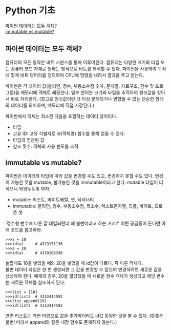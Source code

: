 # Python 기초
[파이썬 데이터는 모두 객체?](##파이썬-데이터는-모두-객체?)   
[immutable vs mutable?](#immutable-vs-mutable)   

## 파이썬 데이터는 모두 객체?
컴퓨터의 모든 동작은 비트 시퀀스를 통해 이루어진다. 컴퓨터는 다양한 크기와 타입 또는 컴퓨터 코드 자체로 원하는 방식으로 비트를 해석할 수 있다. 파이썬을 사용하여 목적에 맞게 비트 덩어리를 정의하여 CPU에 명령을 내려서 결과를 주고 받는다.

파이썬은 각 데이터 값(불리언, 정수, 부동소수점 숫자, 문자열, 자료구조, 함수 및 프로그램)을 메모리에 객체로 래핑한다. 일부 언어는 크기와 타입을 추적하여 원싯값을 찾아서 바로 처리한다. (참고로 원싯값이란 더 이상 분해되거나 변형될 수 없는 단순한 형태의 데이터를 의미하며, 메모리에 직접 저장된다.)

파이썬에서 객체는 최소한 다음을 포함하는 데이터 덩어리다.   
* 타입
* 고유 ID: 고유 식별자로 id(객체명) 함수를 통해 얻을 수 있다. 
* 타입과 연관된 값
* 참조 횟수: 객체의 사용 빈도를 추적

## immutable vs mutable?
파이썬은 데이터의 타입에 따라 값을 변경할 수도 있고, 변경하지 못할 수도 있다. 변경이 가능한 것을 mutable, 불가능한 것을 immutable이라고 한다. mutable 타입이 더 적으니 외워두도록 하자.   
* mutable: 리스트, 바이트배열, 셋, 딕셔너리
* immutable: 불리언, 정수, 부동소수점, 복소수, 텍스트문자열, 튜플, 바이트, 프로즌 셋

'정수형 변수에 다른 값 대입되던데 왜 불변이라고 하는 거지?' 이런 궁금증이 든다면 아래 코드를 참고하라.
```
>>>a = 10
>>>id(a)     # 4319151136
>>>a = 20
>>>id(a)     # 4319108336
```
놀랍게도 10을 넣었을 때와 20을 넣었을 때 id값이 다르다. 즉 다른 객체다.   
불변 데이터 타입은 한 번 생성되면 그 값을 변경할 수 없으며 변경하려면 새로운 값을 생성해야 한다. 예제의 경우, 20을 할당했을 때 새로운 정수 객체가 생성되고 해당 변수는 새로운 객체를 참조하게 된다.

```
>>>list = [10]
>>>id(list)  # 4313414592
>>>list.append(20)
>>>id(list)  # 4313414592
```
반면 리스트는 가변 타입으로 값을 추가하더라도 id값 동일한 것을 볼 수 있다. (튜플은 불변! 따라서 append와 같은 내장 함수도 존재하지 않는다.)







